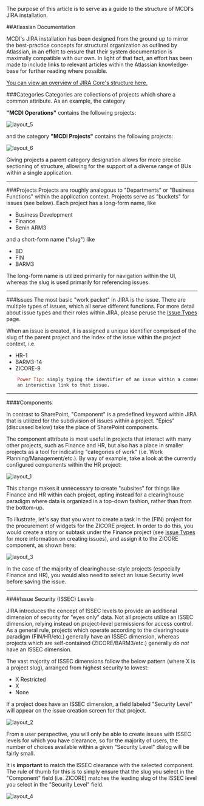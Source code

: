 The purpose of this article is to serve as a guide to the structure of MCDI's JIRA installation.

##Atlassian Documentation

MCDI's JIRA installation has been designed from the ground up to mirror the best-practice concepts for structural organization as outlined by Atlassian, in an effort to ensure that their system documentation is maximally compatible with our own.  In light of that fact, an effort has been made to include links to relevant articles within the Atlassian knowledge-base for further reading where possible.

[You can view an overview of JIRA Core's structure here.](https://confluence.atlassian.com/jiracoreserver072/what-makes-up-jira-core-829092409.html)

###Categories
Categories are collections of projects which share a common attribute.   As an example, the category

**"MCDI Operations"** contains the following projects:

![layout_5](img/layout/layout_5.png)

and the category **"MCDI Projects"** contains the following projects:

![layout_6](img/layout/layout_6.png)

Giving projects a parent category designation allows for more precise sectioning of structure, allowing for the support of a diverse range of BUs within a single application.

-----

###Projects
Projects are roughly analogous to "Departments" or "Business Functions" within the application context.  Projects serve as "buckets" for issues (see below).  Each project has a long-form name, like

* Business Development
* Finance
* Benin ARM3

and a short-form name ("slug") like

* BD
* FIN
* BARM3

The long-form name is utilized primarily for navigation within the UI, whereas the slug is used primarily for referencing issues.

-----

###Issues
The most basic "work packet" in JIRA is the issue.  There are multiple types of issues, which all serve different functions.  For more detail about issue types and their roles within JIRA, please peruse the [Issue Types](issue_types) page.

When an issue is created, it is assigned a unique identifier comprised of the slug of the parent project and the index of the issue within the project context, i.e.

* HR-1
* BARM3-14
* ZICORE-9
```ruby
    Power Tip: simply typing the identifier of an issue within a comment or description field will generate
    an interactive link to that issue.
```

-----

####Components

In contrast to SharePoint, "Component" is a predefined keyword within JIRA that is utilized for the subdivision of issues within a project.  "Epics" (discussed below) take the place of SharePoint components.  

The component attribute is most useful in projects that interact with many other projects, such as Finance and HR, but also has a place in smaller projects as a tool for indicating "categories of work" (i.e. Work Planning/Management/etc.).   By way of example, take a look at the currently configured components within the HR project:

![layout_1](img/layout/layout_1.PNG)

This change makes it unnecessary to create "subsites" for things like Finance and HR within each project, opting instead for a clearinghouse paradigm where data is organized in a top-down fashion, rather than from the bottom-up.

To illustrate, let's say that you want to create a task in the (FIN) project for the procurement of widgets for the ZICORE project.  In order to do this, you would create a story or subtask under the Finance project (see [Issue Types](issue_types) for more information on creating issues), and assign it to the ZICORE component, as shown here:

![layout_3](img/layout/layout_3.png)

In the case of the majority of clearinghouse-style projects (especially Finance and HR), you would also need to select an Issue Security level before saving the issue.

-----

####Issue Security (ISSEC) Levels

JIRA introduces the concept of ISSEC levels to provide an additional dimension of security for "eyes only" data.  Not all projects utilize an ISSEC dimension, relying instead on project-level permissions for access control.  As a general rule, projects which operate according to the clearinghouse paradigm (FIN/HR/etc.) generally have an ISSEC dimension, whereas projects which are self-contained (ZICORE/BARM3/etc.) generally *do not* have an ISSEC dimension.  

The vast majority of ISSEC dimensions follow the below pattern (where X is a project slug), arranged from highest security to lowest:

* X Restricted
* X
* None

If a project does have an ISSEC dimension, a field labeled "Security Level" will appear on the issue creation screen for that project.  

![layout_2](img/layout/layout_2.png)

From a user perspective, you will only be able to create issues with ISSEC levels for which you have clearance, so for the majority of users, the number of choices available within a given "Security Level" dialog will be fairly small.  

It is **important** to match the ISSEC clearance with the selected component.  The rule of thumb for this is to simply ensure that the slug you select in the "Component" field (i.e. ZICORE) matches the leading slug of the ISSEC level you select in the "Security Level" field.

![layout_4](img/layout/layout_4.png)
